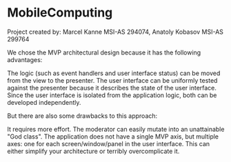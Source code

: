# MobileComputing

Project created by:
Marcel Kanne    MSI-AS  294074,
Anatoly Kobasov MSI-AS  299764


We chose the MVP architectural design because it has the following advantages:

The logic (such as event handlers and user interface status) can be moved from the view to the presenter.
The user interface can be uniformly tested against the presenter because it describes the state of the user interface.
Since the user interface is isolated from the application logic, both can be developed independently.

But there are also some drawbacks to this approach:

It requires more effort.
The moderator can easily mutate into an unattainable "God class".
The application does not have a single MVP axis, but multiple axes: one for each screen/window/panel in the user interface. This can either simplify your architecture or terribly overcomplicate it.
